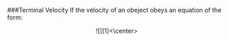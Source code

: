 ###Terminal Velocity
If the velocity of an obeject obeys an equation of the form:  
<center>![][1]<\center>

[1]: http://latex.codecogs.com/gif.latex?\\\frac{dv}{dt}=a-bv  
[2]: http://latex.codecogs.com/gif.latex?\x=\\frac{-b\\pm\\sqrt{b^2-4ac}}{2a}  
